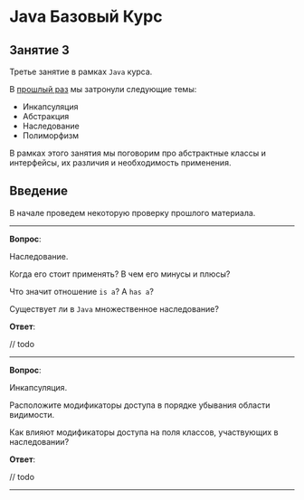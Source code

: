 # Java Базовый Курс

## Занятие 3

Третье занятие в рамках `Java` курса.

В [прошлый раз](./second.md) мы затронули следующие темы:

* Инкапсуляция
* Абстракция
* Наследование
* Полиморфизм

В рамках этого занятия мы поговорим про абстрактные классы и интерфейсы, их различия и необходимость применения.

## Введение

В начале проведем некоторую проверку прошлого материала.

---

**Вопрос**:

Наследование.

Когда его стоит применять?
В чем его минусы и плюсы?

Что значит отношение `is a`? А `has a`?

Существует ли в `Java` множественное наследование?

**Ответ**:

// todo

---

**Вопрос**:

Инкапсуляция.

Расположите модификаторы доступа в порядке убывания области видимости.

Как влияют модификаторы доступа на поля классов, участвующих в наследовании?

**Ответ**:

// todo

---
